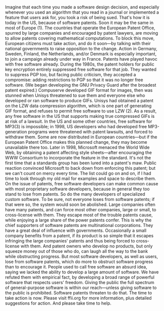 Imagine that each time you made a software design decision, and especially whenever you used an algorithm that you read in a journal or implemented a feature that users ask for, you took a risk of being sued. That's how it is today in the US, because of software patents. Soon it may be the same in most of Europe (1). The countries that operate the European Patent Office, spurred by large companies and encouraged by patent lawyers, are moving to allow patents covering mathematical computations. To block this move, European citizens must take action, and do it soon—by talking with their national governments to raise opposition to the change. Action in Germany, Sweden, Finland, the Netherlands, and/or Denmark is especially important, to join a campaign already under way in France. Patents have played havoc with free software already. During the 1980s, the patent holders for public key encryption entirely suppressed free software for that job. They wanted to suppress PGP too, but facing public criticism, they accepted a compromise: adding restrictions to PGP so that it was no longer free software. (We began developing the GNU Privacy Guard after the broadest patent expired.) Compuserve developed GIF format for images, then was stunned when Unisys threatened to sue them and everyone else who developed or ran software to produce GIFs. Unisys had obtained a patent on the LZW data compression algorithm, which is one part of generating GIF format, and refuses to permit free software to use LZW (2). As a result, any free software in the US that supports making true compressed GIFs is at risk of a lawsuit. In the US and some other countries, free software for MP3(3) is impossible; in 1998, US developers who had developed free MP3-generation programs were threatened with patent lawsuits, and forced to withdraw them. Some are now distributed in European countries—but if the European Patent Office makes this planned change, they may become unavailable there too. Later in 1998, Microsoft menaced the World Wide Web, by obtaining a patent affecting style sheets—after encouraging the WWW Consortium to incorporate the feature in the standard. It's not the first time that a standards group has been lured into a patent's maw. Public reaction convinced Microsoft to back down from enforcing this patent; but we can't count on mercy every time. The list could go on and on, if I had time to look through my old mail for examples and space to describe them. On the issue of patents, free software developers can make common cause with most proprietary software developers, because in general they too stand to lose from patents. So do the many developers of specialized custom software. To be sure, not everyone loses from software patents; if that were so, the system would soon be abolished. Large companies often have many patents, and can force most other companies, large or small, to cross-license with them. They escape most of the trouble patents cause, while enjoying a large share of the power patents confer. This is why the chief supporters of software patents are multinational corporations. They have a great deal of influence with governments. Occasionally a small company benefits from a patent, if its product is so simple that it escapes infringing the large companies' patents and thus being forced to cross-license with them. And patent owners who develop no products, but only squeeze money out of those who do, can laugh all the way to the bank while obstructing progress. But most software developers, as well as users, lose from software patents, which do more to obstruct software progress than to encourage it. People used to call free software an absurd idea, saying we lacked the ability to develop a large amount of software. We have refuted them with empirical fact, by developing a broad range of powerful software that respects users' freedom. Giving the public the full spectrum of general-purpose software is within our reach—unless giving software to the public is prohibited. Software patents threaten to do that. The time to take action is now. Please visit ffii.org for more information, plus detailed suggestions for action. And please take time to help.
